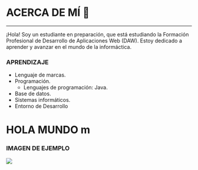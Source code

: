 #  ACERCA DE MÍ 👋
-------------

¡Hola! Soy un estudiante en preparación, que está estudiando la Formación Profesional de Desarrollo de Aplicaciones Web (DAW). Estoy dedicado a aprender y avanzar en el mundo de la informáctica.

### APRENDIZAJE

- Lenguaje de marcas.
- Programación.
  - Lenguajes de programación: Java.
- Base de datos.
- Sistemas informáticos.
- Entorno de Desarrollo

# HOLA MUNDO m

### IMAGEN DE EJEMPLO

![](https://www.artesaniasevilla.com/modules/ph_simpleblog/featured/71.jpg)
